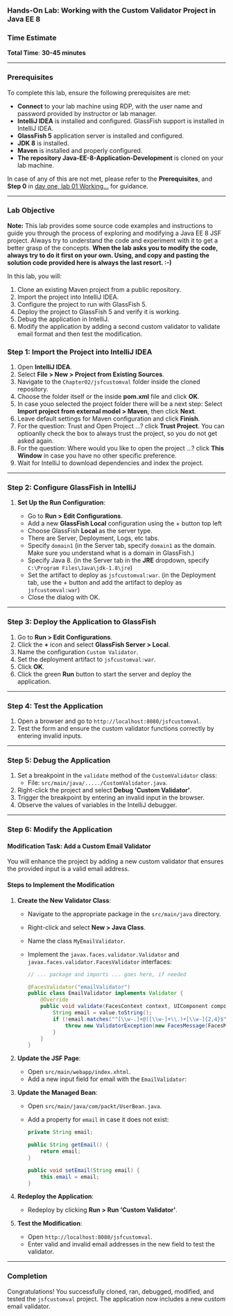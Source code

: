 ### Hands-On Lab: Working with the Custom Validator Project in Java EE 8

### **Time Estimate**

**Total Time**: **30-45 minutes**

---

### Prerequisites

To complete this lab, ensure the following prerequisites are met:

- **Connect** to your lab machine using RDP, with the user name and password provided by instructor or lab manager.
- **IntelliJ IDEA** is installed and configured. GlassFish support is installed in IntelliJ IDEA.
- **GlassFish 5** application server is installed and configured.
- **JDK 8** is installed.
- **Maven** is installed and properly configured.
- **The repository Java-EE-8-Application-Development** is cloned on your lab machine.

In case of any of this are not met, please refer to the **Prerequisites**, and **Step 0** in [day one, lab 01 Working...](../day-one/01%20Working%20with%20a%20Simple%20JSF%20form%20Project.md) for guidance.

---

### Lab Objective

**Note:** This lab provides some source code examples and instructions to guide you through the process of exploring and modifying a Java EE 8 JSF project. Always try to understand the code and experiment with it to get a better grasp of the concepts.
**When the lab asks you to modify the code, always try to do it first on your own. Using, and copy and pasting the solution code provided here is always the last resort. :-)**

In this lab, you will:

1.  Clone an existing Maven project from a public repository.
2.  Import the project into IntelliJ IDEA.
3.  Configure the project to run with GlassFish 5.
4.  Deploy the project to GlassFish 5 and verify it is working.
5.  Debug the application in IntelliJ.
6.  Modify the application by adding a second custom validator to validate email format and then test the modification.

### **Step 1: Import the Project into IntelliJ IDEA**

1.  Open **IntelliJ IDEA**.
2.  Select **File > New > Project from Existing Sources**.
3.  Navigate to the `Chapter02/jsfcustomval` folder inside the cloned repository.
4.  Choose the folder itself or the inside **pom.xml** file and click **OK**.
5.  In case youo selected the project folder there will be a next step: Select **Import project from external model > Maven**, then click **Next**.
6.  Leave default settings for Maven configuration and click **Finish**.
7.  For the question: Trust and Open Project ...? click **Trust Project**. You can optioanlly check the box to always trust the project, so you do not get asked again.
8.  For the question: Where would you like to open the project ...? click **This Window** in case you have no other specific preference.
9.  Wait for IntelliJ to download dependencies and index the project.

---

### **Step 2: Configure GlassFish in IntelliJ**

1.  **Set Up the Run Configuration**:

    - Go to **Run > Edit Configurations**.
    - Add a new **GlassFish Local** configuration using the + button top left
    - Choose GlassFish **Local** as the server type.
    - There are Server, Deployment, Logs, etc tabs.
    - Specify `domain1` (in the Server tab, specify `domain1` as the domain. Make sure you understand what is a domain in GlassFish.)
    - Specify Java 8. (in the Server tab in the **JRE** dropdown, specify `C:\Program Files\Java\jdk-1.8\jre`)
    - Set the artifact to deploy as `jsfcustomval:war`. (in the Deployment tab, use the + button and add the artifact to deploy as `jsfcustomval:war`)
    - Close the dialog with OK.

---

### **Step 3: Deploy the Application to GlassFish**

1.  Go to **Run > Edit Configurations**.
2.  Click the **+** icon and select **GlassFish Server > Local**.
3.  Name the configuration `Custom Validator`.
4.  Set the deployment artifact to `jsfcustomval:war`.
5.  Click **OK**.
6.  Click the green **Run** button to start the server and deploy the application.

---

### **Step 4: Test the Application**

1.  Open a browser and go to `http://localhost:8080/jsfcustomval`.
2.  Test the form and ensure the custom validator functions correctly by entering invalid inputs.

---

### **Step 5: Debug the Application**

1.  Set a breakpoint in the `validate` method of the `CustomValidator` class:
    - File: `src/main/java/...../CustomValidator.java`.
2.  Right-click the project and select **Debug 'Custom Validator'**.
3.  Trigger the breakpoint by entering an invalid input in the browser.
4.  Observe the values of variables in the IntelliJ debugger.

---

### **Step 6: Modify the Application**

#### **Modification Task: Add a Custom Email Validator**

You will enhance the project by adding a new custom validator that ensures the provided input is a valid email address.

#### **Steps to Implement the Modification**

1.  **Create the New Validator Class**:

    - Navigate to the appropriate package in the `src/main/java` directory.
    - Right-click and select **New > Java Class**.
    - Name the class `MyEmailValidator`.
    - Implement the `javax.faces.validator.Validator` and `javax.faces.validator.FacesValidator` interfaces:

      ```Java
      // ... package and imports ... goes here, if needed

      @FacesValidator("emailValidator")
      public class EmailValidator implements Validator {
          @Override
          public void validate(FacesContext context, UIComponent component, Object value) throws ValidatorException {
              String email = value.toString();
              if (!email.matches("^[\\w-.]+@([\\w-]+\\.)+[\\w-]{2,4}$")) {
                  throw new ValidatorException(new FacesMessage(FacesMessage.SEVERITY_ERROR, "Invalid email format", null));
              }
          }
      }

      ```

2.  **Update the JSF Page**:

    - Open `src/main/webapp/index.xhtml`.
    - Add a new input field for email with the `EmailValidator`:

3.  **Update the Managed Bean**:

    - Open `src/main/java/com/packt/UserBean.java`.
    - Add a property for `email` in case it does not exist:

      ```Java
      private String email;

      public String getEmail() {
          return email;
      }

      public void setEmail(String email) {
          this.email = email;
      }

      ```

4.  **Redeploy the Application**:

    - Redeploy by clicking **Run > Run 'Custom Validator'**.

5.  **Test the Modification**:

    - Open `http://localhost:8080/jsfcustomval`.
    - Enter valid and invalid email addresses in the new field to test the validator.

---

### **Completion**

Congratulations! You successfully cloned, ran, debugged, modified, and tested the `jsfcustomval` project. The application now includes a new custom email validator.
